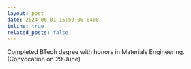 ```yaml
---
layout: post
date: 2024-06-01 15:59:00-0400
inline: true
related_posts: false
---
```


Completed BTech degree with honors in Materials Engineering. (Convocation on 29 June)
